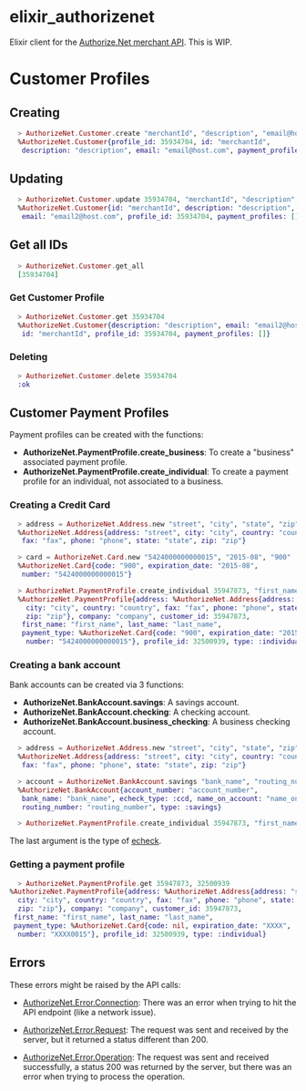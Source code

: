 elixir_authorizenet
===================

Elixir client for the [Authorize.Net merchant API](http://developer.authorize.net/api/reference/index.html).
This is WIP.

# Customer Profiles

## Creating
```elixir
  > AuthorizeNet.Customer.create "merchantId", "description", "email@host.com"
  %AuthorizeNet.Customer{profile_id: 35934704, id: "merchantId",
   description: "description", email: "email@host.com", payment_profiles: []}
```

## Updating
```elixir
  > AuthorizeNet.Customer.update 35934704, "merchantId", "description", "email2@host.com"
  %AuthorizeNet.Customer{id: "merchantId", description: "description",
   email: "email2@host.com", profile_id: 35934704, payment_profiles: []}
```

## Get all IDs
```elixir
  > AuthorizeNet.Customer.get_all
  [35934704]
```

### Get Customer Profile
```elixir
  > AuthorizeNet.Customer.get 35934704
  %AuthorizeNet.Customer{description: "description", email: "email2@host.com",
   id: "merchantId", profile_id: 35934704, payment_profiles: []}
```

### Deleting
```elixir
  > AuthorizeNet.Customer.delete 35934704
  :ok
```

## Customer Payment Profiles

Payment profiles can be created with the functions:

 * **AuthorizeNet.PaymentProfile.create_business**: To create a "business" associated payment profile.
 * **AuthorizeNet.PaymentProfile.create_individual**: To create a payment profile for an individual, not associated to a business.

### Creating a Credit Card
```elixir
  > address = AuthorizeNet.Address.new "street", "city", "state", "zip", "country", "phone", "fax"
  %AuthorizeNet.Address{address: "street", city: "city", country: "country",
   fax: "fax", phone: "phone", state: "state", zip: "zip"}

  > card = AuthorizeNet.Card.new "5424000000000015", "2015-08", "900"
  %AuthorizeNet.Card{code: "900", expiration_date: "2015-08",
   number: "5424000000000015"}

  > AuthorizeNet.PaymentProfile.create_individual 35947873, "first_name", "last_name", "company", address, card
  %AuthorizeNet.PaymentProfile{address: %AuthorizeNet.Address{address: "street",
    city: "city", country: "country", fax: "fax", phone: "phone", state: "state",
    zip: "zip"}, company: "company", customer_id: 35947873,
   first_name: "first_name", last_name: "last_name",
   payment_type: %AuthorizeNet.Card{code: "900", expiration_date: "2015-08",
    number: "5424000000000015"}, profile_id: 32500939, type: :individual}
```

### Creating a bank account
Bank accounts can be created via 3 functions:

 * **AuthorizeNet.BankAccount.savings**: A savings account.
 * **AuthorizeNet.BankAccount.checking**: A checking account.
 * **AuthorizeNet.BankAccount.business_checking**: A business checking account.

```elixir
  > address = AuthorizeNet.Address.new "street", "city", "state", "zip", "country", "phone", "fax"
  %AuthorizeNet.Address{address: "street", city: "city", country: "country",
   fax: "fax", phone: "phone", state: "state", zip: "zip"}

  > account = AuthorizeNet.BankAccount.savings "bank_name", "routing_number", "account_number", "name_on_account", :ccd
  %AuthorizeNet.BankAccount{account_number: "account_number",
   bank_name: "bank_name", echeck_type: :ccd, name_on_account: "name_on_account",
   routing_number: "routing_number", type: :savings}

  > AuthorizeNet.PaymentProfile.create_individual 35947873, "first_name", "last_name", "company", address, account
```

The last argument is the type of [echeck](https://www.authorize.net/support/CNP/helpfiles/Miscellaneous/Pop-up_Terms/ALL/eCheck.Net_Type.htm).

### Getting a payment profile
```elixir
  > AuthorizeNet.PaymentProfile.get 35947873, 32500939
%AuthorizeNet.PaymentProfile{address: %AuthorizeNet.Address{address: "street",
  city: "city", country: "country", fax: "fax", phone: "phone", state: "state",
  zip: "zip"}, company: "company", customer_id: 35947873,
 first_name: "first_name", last_name: "last_name",
 payment_type: %AuthorizeNet.Card{code: nil, expiration_date: "XXXX",
  number: "XXXX0015"}, profile_id: 32500939, type: :individual}
```

## Errors

These errors might be raised by the API calls:

 * [AuthorizeNet.Error.Connection](https://github.com/marcelog/elixir_authorizenet/blob/master/lib/elixir_authorizenet/error/connection_error.ex): There was an error when trying to hit the API endpoint (like a network issue).

 * [AuthorizeNet.Error.Request](https://github.com/marcelog/elixir_authorizenet/blob/master/lib/elixir_authorizenet/error/request_error.ex): The request was sent and received by the server, but it returned a status different than 200.

 * [AuthorizeNet.Error.Operation](https://github.com/marcelog/elixir_authorizenet/blob/master/lib/elixir_authorizenet/error/operation_error.ex): The request was sent and received successfully, a status 200 was returned by the server, but there was an error when trying to process the operation.
